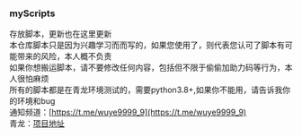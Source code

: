 ### myScripts
存放脚本，更新也在这里更新       
本仓库脚本只是因为兴趣学习而而写的，如果您使用了，则代表您认可了脚本有可能带来的风险，本人概不负责         
如果你想搬运脚本，请不要修改任何内容，包括但不限于偷偷加助力码等行为，本人很怕麻烦            
所有的脚本都是在青龙环境测试的，需要python3.8+,如果你不能用，请告诉我你的环境和bug          
通知频道：[https://t.me/wuye9999_9](https://t.me/wuye9999_9)       
青龙：[项目地址](https://github.com/whyour/qinglong)       

